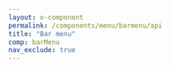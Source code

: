 ```yaml
---
layout: o-component
permalink: /components/menu/barmenu/api
title: "Bar menu"
comp: barMenu
nav_exclude: true
---
```

